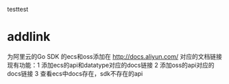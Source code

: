 testtest
# addlink
为阿里云的Go SDK 的ecs和oss添加在 http://docs.aliyun.com/ 对应的文档链接
现有功能：1 添加ecs的api和datatype对应的docs链接
	  2 添加oss的api对应的docs链接
	  3 查看ecs中docs存在，sdk不存在的api

